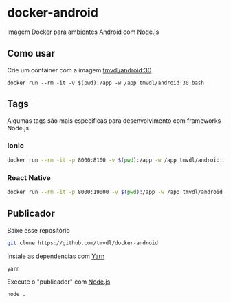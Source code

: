 # docker-android

Imagem Docker para ambientes Android com Node.js

## Como usar

Crie um container com a imagem [tmvdl/android:30](https://hub.docker.com/r/tmvdl/android)

```docker
docker run --rm -it -v $(pwd):/app -w /app tmvdl/android:30 bash
```

## Tags

Algumas tags são mais especificas para desenvolvimento com frameworks Node.js

### Ionic

```bash
docker run --rm -it -p 8000:8100 -v $(pwd):/app -w /app tmvdl/android:ionic bash
```

### React Native

```bash
docker run --rm -it -p 8000:19000 -v $(pwd):/app -w /app tmvdl/android:react-native bash
```

## Publicador

Baixe esse repositório
```bash
git clone https://github.com/tmvdl/docker-android
```

Instale as dependencias com [Yarn](https://yarnpkg.com/)
```bash
yarn
```

Execute o "publicador" com [Node.js](https://nodejs.org/pt-br/)
```bash
node .
```
